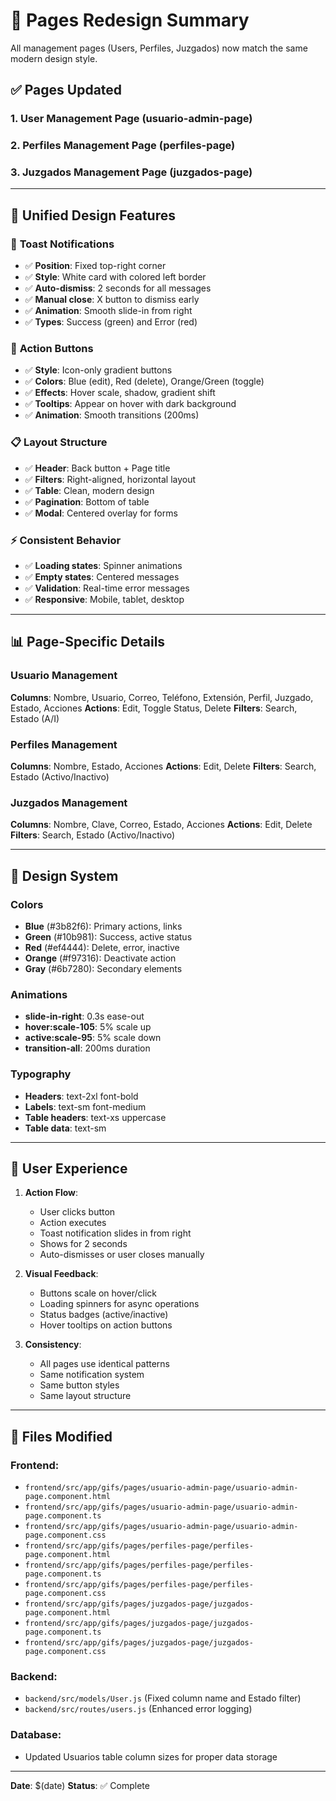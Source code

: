 # 🎨 Pages Redesign Summary

All management pages (Users, Perfiles, Juzgados) now match the same modern design style.

## ✅ Pages Updated

### 1. **User Management Page** (usuario-admin-page)
### 2. **Perfiles Management Page** (perfiles-page)
### 3. **Juzgados Management Page** (juzgados-page)

---

## 🎯 Unified Design Features

### 📱 **Toast Notifications**
- ✅ **Position**: Fixed top-right corner
- ✅ **Style**: White card with colored left border
- ✅ **Auto-dismiss**: 2 seconds for all messages
- ✅ **Manual close**: X button to dismiss early
- ✅ **Animation**: Smooth slide-in from right
- ✅ **Types**: Success (green) and Error (red)

### 🎨 **Action Buttons**
- ✅ **Style**: Icon-only gradient buttons
- ✅ **Colors**: Blue (edit), Red (delete), Orange/Green (toggle)
- ✅ **Effects**: Hover scale, shadow, gradient shift
- ✅ **Tooltips**: Appear on hover with dark background
- ✅ **Animation**: Smooth transitions (200ms)

### 📋 **Layout Structure**
- ✅ **Header**: Back button + Page title
- ✅ **Filters**: Right-aligned, horizontal layout
- ✅ **Table**: Clean, modern design
- ✅ **Pagination**: Bottom of table
- ✅ **Modal**: Centered overlay for forms

### ⚡ **Consistent Behavior**
- ✅ **Loading states**: Spinner animations
- ✅ **Empty states**: Centered messages
- ✅ **Validation**: Real-time error messages
- ✅ **Responsive**: Mobile, tablet, desktop

---

## 📊 Page-Specific Details

### Usuario Management
**Columns**: Nombre, Usuario, Correo, Teléfono, Extensión, Perfil, Juzgado, Estado, Acciones
**Actions**: Edit, Toggle Status, Delete
**Filters**: Search, Estado (A/I)

### Perfiles Management
**Columns**: Nombre, Estado, Acciones
**Actions**: Edit, Delete
**Filters**: Search, Estado (Activo/Inactivo)

### Juzgados Management
**Columns**: Nombre, Clave, Correo, Estado, Acciones
**Actions**: Edit, Delete
**Filters**: Search, Estado (Activo/Inactivo)

---

## 🎨 Design System

### Colors
- **Blue** (#3b82f6): Primary actions, links
- **Green** (#10b981): Success, active status
- **Red** (#ef4444): Delete, error, inactive
- **Orange** (#f97316): Deactivate action
- **Gray** (#6b7280): Secondary elements

### Animations
- **slide-in-right**: 0.3s ease-out
- **hover:scale-105**: 5% scale up
- **active:scale-95**: 5% scale down
- **transition-all**: 200ms duration

### Typography
- **Headers**: text-2xl font-bold
- **Labels**: text-sm font-medium
- **Table headers**: text-xs uppercase
- **Table data**: text-sm

---

## 🚀 User Experience

1. **Action Flow**:
   - User clicks button
   - Action executes
   - Toast notification slides in from right
   - Shows for 2 seconds
   - Auto-dismisses or user closes manually

2. **Visual Feedback**:
   - Buttons scale on hover/click
   - Loading spinners for async operations
   - Status badges (active/inactive)
   - Hover tooltips on action buttons

3. **Consistency**:
   - All pages use identical patterns
   - Same notification system
   - Same button styles
   - Same layout structure

---

## 📁 Files Modified

### Frontend:
- `frontend/src/app/gifs/pages/usuario-admin-page/usuario-admin-page.component.html`
- `frontend/src/app/gifs/pages/usuario-admin-page/usuario-admin-page.component.ts`
- `frontend/src/app/gifs/pages/usuario-admin-page/usuario-admin-page.component.css`
- `frontend/src/app/gifs/pages/perfiles-page/perfiles-page.component.html`
- `frontend/src/app/gifs/pages/perfiles-page/perfiles-page.component.ts`
- `frontend/src/app/gifs/pages/perfiles-page/perfiles-page.component.css`
- `frontend/src/app/gifs/pages/juzgados-page/juzgados-page.component.html`
- `frontend/src/app/gifs/pages/juzgados-page/juzgados-page.component.ts`
- `frontend/src/app/gifs/pages/juzgados-page/juzgados-page.component.css`

### Backend:
- `backend/src/models/User.js` (Fixed column name and Estado filter)
- `backend/src/routes/users.js` (Enhanced error logging)

### Database:
- Updated Usuarios table column sizes for proper data storage

---

**Date**: $(date)
**Status**: ✅ Complete
